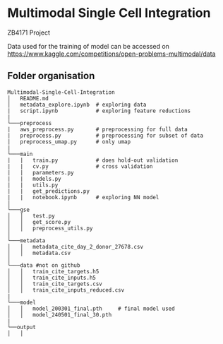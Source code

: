 # Multimodal Single Cell Integration
 ZB4171 Project

Data used for the training of model can be accessed on https://www.kaggle.com/competitions/open-problems-multimodal/data

## Folder organisation
```
Multimodal-Single-Cell-Integration
│   README.md
│   metadata_explore.ipynb  # exploring data
|   script.ipynb            # exploring feature reductions
|
└───preprocess
|   aws_preprocess.py       # preprocessing for full data
|   preprocess.py           # preprocessing for subset of data
|   preprocess_umap.py      # only umap
|  
└───main  
|   |   train.py            # does hold-out validation
|   |   cv.py               # cross validation
|   |   parameters.py
|   |   models.py
|   |   utils.py
|   |   get_predictions.py 
|   |   notebook.ipynb      # exploring NN model
│
└───gse
│   │   test.py
│   │   get_score.py
│   │   preprocess_utils.py
│
└───metadata
│   │   metadata_cite_day_2_donor_27678.csv
│   │   metadata.csv
│
└───data #not on github
│   │   train_cite_targets.h5
│   │   train_cite_inputs.h5
│   │   train_cite_targets.csv
│   │   train_cite_inputs_reduced.csv
|
└───model
│   │   model_200301_final.pth     # final model used
│   │   model_240501_final_30.pth
|
└──output
│   │   



```
